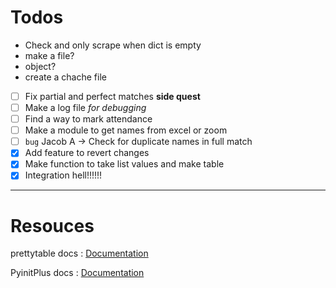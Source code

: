 # Todos

- Check and only scrape when dict is empty
- make a file?
- object?
- create a chache file

- [ ] Fix partial and perfect matches **side quest**
- [ ] Make a log file _for debugging_
- [ ] Find a way to mark attendance
- [ ] Make a module to get names from excel or zoom
- [ ] `bug` Jacob A -> Check for duplicate names in full match
- [X] Add feature to revert changes
- [X] Make function to take list values and make table
- [X] Integration hell!!!!!!

---

# Resouces

prettytable docs : [Documentation](https://pypi.org/project/prettytable/)

PyinitPlus docs : [Documentation](https://automatetheboringstuff.com/2e/chapter8/)
